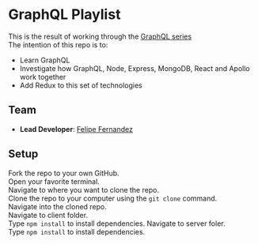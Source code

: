 # GraphQL Playlist

This is the result of working through the [GraphQL series](https://www.youtube.com/watch?v=Y0lDGjwRYKw&list=PL4cUxeGkcC9iK6Qhn-QLcXCXPQUov1U7f)</br>
The intention of this repo is to:
  * Learn GraphQL
  * Investigate how GraphQL, Node, Express, MongoDB, React and Apollo work together
  * Add Redux to this set of technologies

## Team

- **Lead Developer**: [Felipe Fernandez](https://github.com/HeyItsFelipe)

## Setup

Fork the repo to your own GitHub.</br>
Open your favorite terminal.</br>
Navigate to where you want to clone the repo.</br>
Clone the repo to your computer using the `git clone` command.</br>
Navigate into the cloned repo.</br>
Navigate to client folder.</br>
Type `npm install` to install dependencies.
Navigate to server foler.</br>
Type `npm install` to install dependencies.
